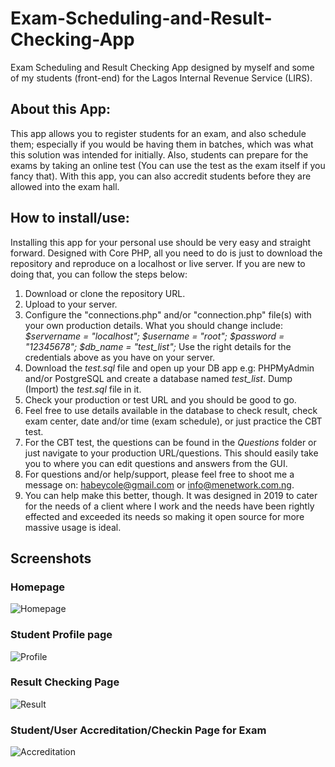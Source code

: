 # Exam-Scheduling-and-Result-Checking-App
Exam Scheduling and Result Checking App designed by myself and some of my students (front-end) for the Lagos Internal Revenue Service (LIRS).

## About this App:
This app allows you to register students for an exam, and also schedule them; especially if you would be having them in batches, which was what this solution was intended for initially. Also, students can prepare for the exams by taking an online test (You can use the test as the exam itself if you fancy that). With this app, you can also accredit students before they are allowed into the exam hall.

## How to install/use:
Installing this app for your personal use should be very easy and straight forward. Designed with Core PHP, all you need to do is just to download the repository and reproduce on a localhost or live server. If you are new to doing that, you can follow the steps below:
1. Download or clone the repository URL.
2. Upload to your server.
3. Configure the "connections.php" and/or "connection.php" file(s) with your own production details. What you should change include:
*_$servername = "localhost";
$username = "root";
$password = "12345678";
$db_name = "test_list";_*
Use the right details for the credentials above as you have on your server.
4. Download the *test.sql* file and open up your DB app e.g: PHPMyAdmin and/or PostgreSQL and create a database named *test_list*. Dump (Import) the *test.sql* file in it.
5. Check your production or test URL and you should be good to go.
6. Feel free to use details available in the database to check result, check exam center, date and/or time (exam schedule), or just practice the CBT test.
7. For the CBT test, the questions can be found in the *Questions* folder or just navigate to your production URL/questions. This should easily take you to where you can edit questions and answers from the GUI.
8. For questions and/or help/support, please feel free to shoot me a message on: habeycole@gmail.com or info@menetwork.com.ng.
9. You can help make this better, though. It was designed in 2019 to cater for the needs of a client where I work and the needs have been rightly effected and exceeded its needs so making it open source for more massive usage is ideal.

## Screenshots
### Homepage
![Homepage](https://user-images.githubusercontent.com/44281289/101602953-3004d980-39ff-11eb-963b-dac8f59cb184.png)

### Student Profile page
![Profile](https://user-images.githubusercontent.com/44281289/101603334-b6b9b680-39ff-11eb-8026-7bfb7a091e5e.png)

### Result Checking Page
![Result](https://user-images.githubusercontent.com/44281289/101603481-e9fc4580-39ff-11eb-913e-d6b163b9ad60.png)

### Student/User Accreditation/Checkin Page for Exam
![Accreditation](https://user-images.githubusercontent.com/44281289/101603580-13b56c80-3a00-11eb-874e-dea588d5afd1.png)
